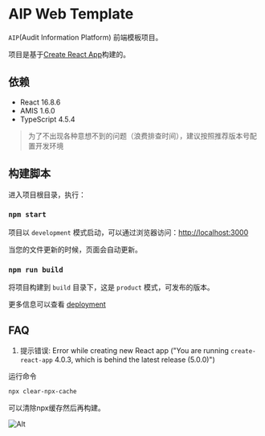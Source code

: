 # AIP Web Template

`AIP`(Audit Information Platform) 前端模板项目。

项目是基于[Create React App](https://github.com/facebook/create-react-app)构建的。

## 依赖

- React 16.8.6
- AMIS 1.6.0
- TypeScript 4.5.4

> 为了不出现各种意想不到的问题（浪费排查时间），建议按照推荐版本号配置开发环境

## 构建脚本

进入项目根目录，执行：

### `npm start`

项目以 `development` 模式启动，可以通过浏览器访问：[http://localhost:3000](http://localhost:3000)

当您的文件更新的时候，页面会自动更新。

### `npm run build`

将项目构建到 `build` 目录下，这是 `product` 模式，可发布的版本。

更多信息可以查看 [deployment](https://facebook.github.io/create-react-app/docs/deployment)


## FAQ

1. 提示错误: Error while creating new React app ("You are running `create-react-app` 4.0.3, which is behind the latest release (5.0.0)")

运行命令
~~~bash
npx clear-npx-cache
~~~
可以清除npx缓存然后再构建。

![Alt](https://repobeats.axiom.co/api/embed/b47e662c9d9fac647748baefd898305fbfa7e17f.svg "Repobeats analytics image")
